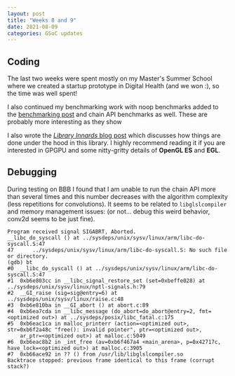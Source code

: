 ```yaml
---
layout: post
title: "Weeks 8 and 9"
date: 2021-08-09
categories: GSoC updates
---
```


## Coding
The last two weeks were spent mostly on my Master's Summer School where we created a startup prototype in Digital Health (and we won :), so the time was well spent!

I also continued my benchmarking work with noop benchmarks added to the [benchmarking post](https://jduchniewicz.github.io/gsoc2021-blog/posts/2021/07/15/benchmarking.html) and chain API benchmarks as well. These are probably more interesting as they show

I also wrote the [_Library Innards_ blog post](https://jduchniewicz.github.io/gsoc2021-blog/posts/2021/07/22/library-innards.html) which discusses how things are done under the hood in this library. I highly recommend reading it if you are interested in GPGPU and some nitty-gritty details of **OpenGL ES** and **EGL**.

## Debugging
During testing on BBB I found that I am unable to run the chain API more than several times and this number decreases with the algorithm complexity (less repetitions for convolutions). It seems to be related to `libglslcompiler` and memory management issues: (or not... debug this weird behavior, conv2d seems to be just fine).
```
Program received signal SIGABRT, Aborted.
__libc_do_syscall () at ../sysdeps/unix/sysv/linux/arm/libc-do-syscall.S:47
47      ../sysdeps/unix/sysv/linux/arm/libc-do-syscall.S: No such file or directory.
(gdb) bt
#0  __libc_do_syscall () at ../sysdeps/unix/sysv/linux/arm/libc-do-syscall.S:47
#1  0xb6e803cc in __libc_signal_restore_set (set=0xbeffe028) at ../sysdeps/unix/sysv/linux/nptl-signals.h:79
#2  __GI_raise (sig=sig@entry=6) at ../sysdeps/unix/sysv/linux/raise.c:48
#3  0xb6e810ba in __GI_abort () at abort.c:89
#4  0xb6ea7cda in __libc_message (do_abort=do_abort@entry=2, fmt=<optimized out>) at ../sysdeps/posix/libc_fatal.c:175
#5  0xb6eac1ca in malloc_printerr (action=<optimized out>, str=0xb6f2a48c "free(): invalid pointer", ptr=<optimized out>,
    ar_ptr=<optimized out>) at malloc.c:5049
#6  0xb6eac8b2 in _int_free (av=0xb6f467a4 <main_arena>, p=0x42717c, have_lock=<optimized out>) at malloc.c:3905
#7  0xb66ace92 in ?? () from /usr/lib/libglslcompiler.so
Backtrace stopped: previous frame identical to this frame (corrupt stack?)
```
